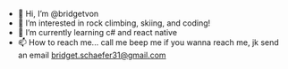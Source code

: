 - 👋 Hi, I’m @bridgetvon
- 👀 I’m interested in rock climbing, skiing, and coding!
- 🌱 I’m currently learning c# and react native
- 📫 How to reach me... call me beep me if you wanna reach me, jk send an email bridget.schaefer31@gmail.com

<!---
bridgetvon/bridgetvon is a ✨ special ✨ repository because its `README.md` (this file) appears on your GitHub profile.
You can click the Preview link to take a look at your changes.
--->
